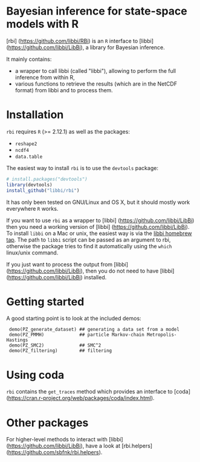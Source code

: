 Bayesian inference for state-space models with R
=============

[rbi] (https://github.com/libbi/RBi) is an `R` interface to [libbi] (https://github.com/libbi/LibBi), a library for Bayesian inference.

It mainly contains:
- a wrapper to call libbi (called "libbi"), allowing to perform the full inference from within R,
- various functions to retrieve the results (which are in the NetCDF format) from libbi and to process them.

Installation
==============

`rbi` requires `R` (>= 2.12.1) as well as the packages:
- `reshape2`
- `ncdf4`
- `data.table`

The easiest way to install `rbi` is to use the `devtools` package:

```r
# install.packages("devtools")
library(devtools)
install_github("libbi/rbi")
```

It has only been tested on GNU/Linux and OS X, but it should mostly work everywhere `R` works.

If you want to use `rbi` as a wrapper to [libbi] (https://github.com/libbi/LibBi) then you need a working version of [libbi] (https://github.com/libbi/LibBi). To install `libbi` on a Mac or unix, the easiest way is via the [libbi homebrew tap](https://github.com/sbfnk/homebrew-libbi). The path to `libbi` script can be passed as an argument to rbi, otherwise the package tries to find it automatically using the `which` linux/unix command.

If you just want to process the output from [libbi] (https://github.com/libbi/LibBi), then you do not need to have [libbi] (https://github.com/libbi/LibBi) installed.

Getting started
==============

A good starting point is to look at the included demos:

```{r}
 demo(PZ_generate_dataset) ## generating a data set from a model
 demo(PZ_PMMH)             ## particle Markov-chain Metropolis-Hastings
 demo(PZ_SMC2)             ## SMC^2
 demo(PZ_filtering)        ## filtering
```

Using coda
==========

`rbi` contains the `get_traces` method which provides an interface to [coda] (https://cran.r-project.org/web/packages/coda/index.html).

Other packages
==============

For higher-level methods to interact with [libbi] (https://github.com/libbi/LibBi), have a look at [rbi.helpers] (https://github.com/sbfnk/rbi.helpers).
